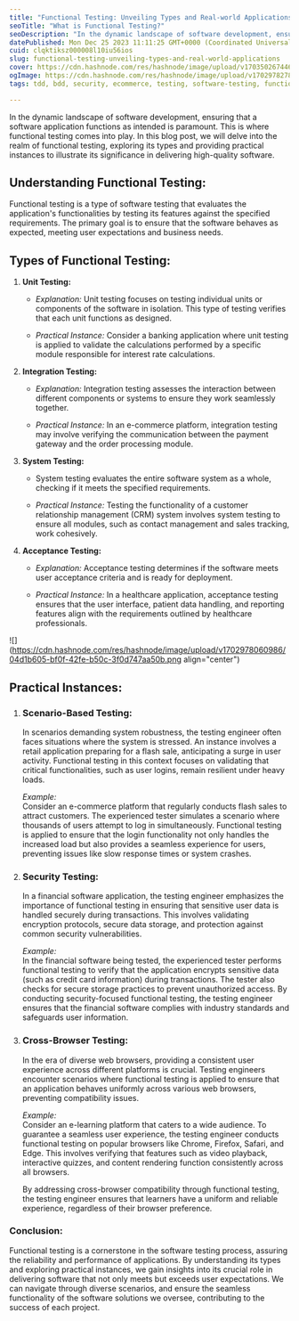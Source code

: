 ```yaml
---
title: "Functional Testing: Unveiling Types and Real-world Applications"
seoTitle: "What is Functional Testing?"
seoDescription: "In the dynamic landscape of software development, ensuring that a software application functions as intended is paramount."
datePublished: Mon Dec 25 2023 11:11:25 GMT+0000 (Coordinated Universal Time)
cuid: clqktiksz000008l10iu56ios
slug: functional-testing-unveiling-types-and-real-world-applications
cover: https://cdn.hashnode.com/res/hashnode/image/upload/v1703502674464/39fd3fcd-431e-448b-830a-6eab87e038b9.png
ogImage: https://cdn.hashnode.com/res/hashnode/image/upload/v1702978278916/79caf5ab-0817-483f-aac7-1a7e6165df49.png
tags: tdd, bdd, security, ecommerce, testing, software-testing, functional-testing, cross-browser-testing

---
```


In the dynamic landscape of software development, ensuring that a software application functions as intended is paramount. This is where functional testing comes into play. In this blog post, we will delve into the realm of functional testing, exploring its types and providing practical instances to illustrate its significance in delivering high-quality software.

## **Understanding Functional Testing:**

Functional testing is a type of software testing that evaluates the application's functionalities by testing its features against the specified requirements. The primary goal is to ensure that the software behaves as expected, meeting user expectations and business needs.

## **Types of Functional Testing:**

1. **Unit Testing:**
    
    * *Explanation:* Unit testing focuses on testing individual units or components of the software in isolation. This type of testing verifies that each unit functions as designed.
        
    * *Practical Instance:* Consider a banking application where unit testing is applied to validate the calculations performed by a specific module responsible for interest rate calculations.
        
2. **Integration Testing:**
    
    * *Explanation:* Integration testing assesses the interaction between different components or systems to ensure they work seamlessly together.
        
    * *Practical Instance:* In an e-commerce platform, integration testing may involve verifying the communication between the payment gateway and the order processing module.
        
3. **System Testing:**
    
    * System testing evaluates the entire software system as a whole, checking if it meets the specified requirements.
        
    * *Practical Instance:* Testing the functionality of a customer relationship management (CRM) system involves system testing to ensure all modules, such as contact management and sales tracking, work cohesively.
        
4. **Acceptance Testing:**
    
    * *Explanation:* Acceptance testing determines if the software meets user acceptance criteria and is ready for deployment.
        
    * *Practical Instance:* In a healthcare application, acceptance testing ensures that the user interface, patient data handling, and reporting features align with the requirements outlined by healthcare professionals.
        

![](https://cdn.hashnode.com/res/hashnode/image/upload/v1702978060986/04d1b605-bf0f-42fe-b50c-3f0d747aa50b.png align="center")

## **Practical Instances:**

1. ### **Scenario-Based Testing:**
    
    In scenarios demanding system robustness, the testing engineer often faces situations where the system is stressed. An instance involves a retail application preparing for a flash sale, anticipating a surge in user activity. Functional testing in this context focuses on validating that critical functionalities, such as user logins, remain resilient under heavy loads.
    
      
    *Example:*  
    Consider an e-commerce platform that regularly conducts flash sales to attract customers. The experienced tester simulates a scenario where thousands of users attempt to log in simultaneously. Functional testing is applied to ensure that the login functionality not only handles the increased load but also provides a seamless experience for users, preventing issues like slow response times or system crashes.
    
2. ### **Security Testing:**
    
    In a financial software application, the testing engineer emphasizes the importance of functional testing in ensuring that sensitive user data is handled securely during transactions. This involves validating encryption protocols, secure data storage, and protection against common security vulnerabilities.
    
      
    *Example:*  
    In the financial software being tested, the experienced tester performs functional testing to verify that the application encrypts sensitive data (such as credit card information) during transactions. The tester also checks for secure storage practices to prevent unauthorized access. By conducting security-focused functional testing, the testing engineer ensures that the financial software complies with industry standards and safeguards user information.
    
3. ### **Cross-Browser Testing:**
    
    In the era of diverse web browsers, providing a consistent user experience across different platforms is crucial. Testing engineers encounter scenarios where functional testing is applied to ensure that an application behaves uniformly across various web browsers, preventing compatibility issues.
    
      
    *Example:*  
    Consider an e-learning platform that caters to a wide audience. To guarantee a seamless user experience, the testing engineer conducts functional testing on popular browsers like Chrome, Firefox, Safari, and Edge. This involves verifying that features such as video playback, interactive quizzes, and content rendering function consistently across all browsers.
    
    By addressing cross-browser compatibility through functional testing, the testing engineer ensures that learners have a uniform and reliable experience, regardless of their browser preference.
    

### **Conclusion:**

Functional testing is a cornerstone in the software testing process, assuring the reliability and performance of applications. By understanding its types and exploring practical instances, we gain insights into its crucial role in delivering software that not only meets but exceeds user expectations. We can navigate through diverse scenarios, and ensure the seamless functionality of the software solutions we oversee, contributing to the success of each project.